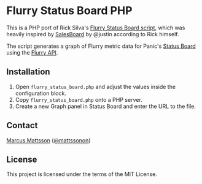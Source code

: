 # Flurry Status Board PHP

This is a PHP port of Rick Silva's [Flurry Status Board script](https://github.com/rsilva/FlurryStatusBoard), which was heavily inspired by [SalesBoard](https://github.com/justin/SalesBoard) by @justin according to Rick himself.

The script generates a graph of Flurry metric data for Panic's [Status Board](http://panic.com/statusboard/) using the [Flurry API](http://support.flurry.com/index.php?title=API).

## Installation

1. Open `flurry_status_board.php` and adjust the values inside the configuration block.
2. Copy `flurry_status_board.php` onto a PHP server.
3. Create a new Graph panel in Status Board and enter the URL to the file.

## Contact

[Marcus Mattsson](http://marcusm.dk) ([@mattssonon](https://twitter.com/mattssonon))

## License

This project is licensed under the terms of the MIT License.